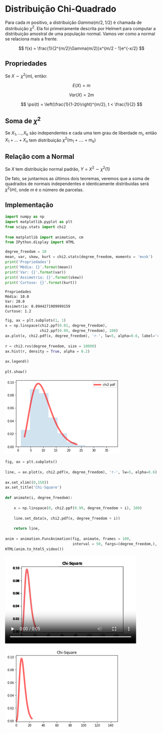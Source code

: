 # Distribuição Chi-Quadrado 

Para cada $m$ positivo, a distribuição $Gamma(m/2, 1/2)$ é chamada de distribuição $\chi^2$. Ela foi primeiramente descrita por Helmert para computar a distribuição amostral de uma população normal. Vamos ver como a normal se relaciona mais a frente. 

$$
f(x) = \frac{1}{2^{m/2}\Gamma(m/2)}x^{m/2 - 1}e^{-x/2}
$$


## Propriedades

Se $X \sim \chi^2(m)$, então:

$$
E(X) = m
$$

$$
Var(X) = 2m
$$

$$
\psi(t) = \left(\frac{1}{1-2t}\right)^{m/2}, t < \frac{1}{2}
$$

## Soma de $\chi^2$

Se $X_1, ..., X_k$ são independentes e cada uma tem grau de liberdade $m_i$, então $X_1 + ... + X_n$ tem distribuição $\chi^2(m_1 + .... + m_k)$

## Relação com a Normal

Se $X$ tem distribuição normal padrão, $Y = X^2 \sim \chi^2(1)$

De fato, se juntarmos as últimos dois teoremas, veremos que a soma de quadrados de normais independentes e identicamente distribuidas será $\chi^2(m)$, onde $m$ é o número de parcelas. 


## Implementação

```python
import numpy as np 
import matplotlib.pyplot as plt
from scipy.stats import chi2

from matplotlib import animation, cm
from IPython.display import HTML
```


```python
degree_freedom = 10
mean, var, skew, kurt = chi2.stats(degree_freedom, moments = 'mvsk')
print('Propriedades')
print('Média: {}'.format(mean))
print('Var: {}'.format(var))
print('Assimetria: {}'.format(skew))
print('Curtose: {}'.format(kurt))
```

    Propriedades
    Média: 10.0
    Var: 20.0
    Assimetria: 0.8944271909999159
    Curtose: 1.2



```python
fig, ax = plt.subplots(1, 1)
x = np.linspace(chi2.ppf(0.01, degree_freedom), 
                chi2.ppf(0.99, degree_freedom), 100)
ax.plot(x, chi2.pdf(x, degree_freedom), 'r-', lw=5, alpha=0.6, label='chi2 pdf')

r = chi2.rvs(degree_freedom, size = 10000)
ax.hist(r, density = True, alpha = 0.2)

ax.legend()

plt.show()
```


![png](output_4_0.png)



```python
fig, ax = plt.subplots()

line, = ax.plot(x, chi2.pdf(x, degree_freedom), 'r-', lw=5, alpha=0.6)

ax.set_xlim((0,150))
ax.set_title('Chi-Square')

def animate(i, degree_freedom):
    
    x = np.linspace(0, chi2.ppf(0.99, degree_freedom + i), 100)

    line.set_data(x, chi2.pdf(x, degree_freedom + i))
    
    return line,

anim = animation.FuncAnimation(fig, animate, frames = 100,
                               interval = 50, fargs=(degree_freedom,), repeat = False)
HTML(anim.to_html5_video())
```




<video width="432" height="288" controls autoplay>
  <source type="video/mp4" src="data:video/mp4;base64,AAAAHGZ0eXBNNFYgAAACAGlzb21pc28yYXZjMQAAAAhmcmVlAABNWG1kYXQAAAKuBgX//6rcRem9
5tlIt5Ys2CDZI+7veDI2NCAtIGNvcmUgMTU1IHIyOTE3IDBhODRkOTggLSBILjI2NC9NUEVHLTQg
QVZDIGNvZGVjIC0gQ29weWxlZnQgMjAwMy0yMDE4IC0gaHR0cDovL3d3dy52aWRlb2xhbi5vcmcv
eDI2NC5odG1sIC0gb3B0aW9uczogY2FiYWM9MSByZWY9MyBkZWJsb2NrPTE6MDowIGFuYWx5c2U9
MHgzOjB4MTEzIG1lPWhleCBzdWJtZT03IHBzeT0xIHBzeV9yZD0xLjAwOjAuMDAgbWl4ZWRfcmVm
PTEgbWVfcmFuZ2U9MTYgY2hyb21hX21lPTEgdHJlbGxpcz0xIDh4OGRjdD0xIGNxbT0wIGRlYWR6
b25lPTIxLDExIGZhc3RfcHNraXA9MSBjaHJvbWFfcXBfb2Zmc2V0PS0yIHRocmVhZHM9NiBsb29r
YWhlYWRfdGhyZWFkcz0xIHNsaWNlZF90aHJlYWRzPTAgbnI9MCBkZWNpbWF0ZT0xIGludGVybGFj
ZWQ9MCBibHVyYXlfY29tcGF0PTAgY29uc3RyYWluZWRfaW50cmE9MCBiZnJhbWVzPTMgYl9weXJh
bWlkPTIgYl9hZGFwdD0xIGJfYmlhcz0wIGRpcmVjdD0xIHdlaWdodGI9MSBvcGVuX2dvcD0wIHdl
aWdodHA9MiBrZXlpbnQ9MjUwIGtleWludF9taW49MjAgc2NlbmVjdXQ9NDAgaW50cmFfcmVmcmVz
aD0wIHJjX2xvb2thaGVhZD00MCByYz1jcmYgbWJ0cmVlPTEgY3JmPTIzLjAgcWNvbXA9MC42MCBx
cG1pbj0wIHFwbWF4PTY5IHFwc3RlcD00IGlwX3JhdGlvPTEuNDAgYXE9MToxLjAwAIAAAA/7ZYiE
ADf//vbw/gU2O5jQlxHN6J0zH78VuLo0N73OAAADAAA33OZE/sqTEmXwnsHHAA2hDs6faBYA0qiv
Prey1YFwFCWX0VM582G9R4bZ9xVwVR67sPpG4Zwomw92LFLoR8QVdqX8Q8MTk0rB/+zLPvC06ZNz
coXnl7jHnlnk/s0iMTYspkNWO/TjV1g8Fe8AWeIw1WhnTDT+zTwDOoLjhTRggvxM+gVcrant/T4a
JtdEA0DndG0KAhdHeBrxpqh4isP6N2NFyXybnKwD9wmTrENdyZsJwn4mT8jURXVvNlamT7tto4La
QW0eEDIVHksS+oHbUFMye2P2cEig9O/A0iM0L5Dgu1lvUw/2FgkpXCF7cggIV2J3q8uWxazozqQ2
gGsxG1pprAKAA9VvC8/Rpiiely4Oi+2zV16NIkku88Neo6yAC5lKBGggRBltaNaApGkV5MKsD6bx
kkwoogX3mvZwHbW25aXeb6gOqr7BbAAzJcAtoV3PGzZHk6eDr1Hoq7b+pTuhEqx74QImgwU3UC0d
tsehA6w/frZnRzLZ2No8okcmKOcxzTpB+LN5/wg337vOSdh9zNZ7HXHVp2uRLcopSbUoX356fQNg
dw0YazJqbz7M0j3PIPqZTjQAHjYD4Xj0Azkb1ZItjGYMKy+CLe6dY9rR+NPNFjtSFAIz/b1NJENB
/Tmwhd7fi+m+X3lGivPpj3VvqrfhqMah244yeklPDBoYvByX9r+G2KPl3KGW3hV6eR9Qm31PWMnP
JCB26jOUDO4FLTi1hN3cx9gpgNUQ03zqeI/lpyw8qOQkHLoOZfj3e5E+A2XcleecwwEQS/Pf81mg
8Ni06L9D1fa+Zz7D3G1doNQ5qWaMtKU42wouVJRa9E3ClPFFV3PaxlEx84fz85m97LI2RCP+zNcE
S2j/n+ZayB9uUzNpvdwvB+yLTddpoEhqk6OVpjwqj9ee7LMlxLNVcwHxmxCXlJIFPqDC83CnZx/C
QnDDJ7pXYWUyhpTIK6nTwI8N/SUXN/79lo5O++kvvoEP7jwsvkrxv+yMoc9e94eiGva2tRzrxRu9
JIpet33U60UhWAyrfMglZSq+AAKBWY266Ds7pXK8Ol7I+MYpeGBVl6u4uJPi+bfuy/ITSi3BrWiF
ssilv3IeNvraXeo4AqQEwhttQfASECciNijQFzlgwyUrX+Yk7NEzDVssz7QkYLQj9m05bn9UVQjW
3kTbLEo9S+1s5eC13z78Zof//tq1v6zRgL6NRM2BT+eWWio9IonVqPfdzx4YeCdMoPPkqRPdoYQQ
SmeyLieDIaeihcov7rRwuR8aPuV2GG/aqqgs+3I3k5oRcfYa39zCGHLfBFL6rxuyBw/9AsbNz1tv
wd9+6o1YyTyeU3G1hdhAP+E9aNmMRg/dU/YwP1i05hb7kRVMga3j4oeVcBjeaEEiSnyijgYsqOBS
eIWcVpNDkauzIGx47upIEPRazGTBD5wxqIAVBET7R1oXh4lnf6r5KcM9SfCJ5sSRmozDL8GbgY8z
mfro9qDKBDtdEYzxc56G2WvRYUgTTchrJYmOFzzkZ2KOex3bxRMuVHGe9UgUcLkaXWaQz7ngO0Fd
kHMI48/hrb+MbEBfZixaLotUrvobSgHrKrCriI+juhEXuZeJZPOfcog0ry6gJZOwAxZaxgvJPGxI
Vb5gfSpx2papo35/zEWtCpmpXA7EedErB/8ZdVASGRrFVXdR9a5ku00lA/ve91Z9vKzQ4nRLBMxd
5ClYZkhJJL2z323oDMvRBcWMc6btKvIiL0Tej03RgUh7BJWwWYxfC/lfxkeFHQLPmRqJjcS7jQE/
bR0cz87Wkr2tMJ5WhNf9DwMwQWUCPwP9qL5ETUtbNfZSvnSy8pAKbNoSRB4m5yqQqdvT1wxslHrR
/MiFpNn5ysF9QvJbphxIk4CebMO0mm9TXXGOz8NNNhZUsMmzoZPVA2rGrHLCx2imEgAYPlk3ap/s
nqrwRO6zKrmX3F5Dc8sjBSLEw2OupP7wgRWX8qgQMNsPRXg51HB4n4r/id6ocCSse82wkGVQGMuH
0cXWW/cKWe+SLYqsoc2NA/lIBrCxIo8JT0NB+/v3Vqr3UsVptWxZJwja/ngbTASQXKNgsir3GQIr
HyygngyEI9VQDEPd6D3ZbQgig+04jLbp50gYcEq54WV252Q9t62m01CT0eA2vdvNY+1xqOMwc8aW
xUdc5iS+k3UbUVX/ioNdxnk4wQ67FgTQRLQoo199dZTKh1li+AtQ0EwOpnkYVFa5JS3BvEmbKWc9
iMLfU+CHIK+xlW5sfZOyXdENxTV72LOvPGEak1IYRBxlZM++8wYnxg7iAYLfPqeKU+wd2T46Pcbk
3gasRdEPbuvBFtfygBKyChl/U5/nH/He1feefWe4+yidI5WEIZYNZW4cQxTUkFtKJghTf8aGe2Fw
nier7hP1LibETrY2lSAAXzIfY1NDzUhFzWDNf3ZOPJq2N4YDsDFOme10TkSbPSKfgxJ3vBPBnp7N
qfOr3wl5P/zb+4antlaRZFHh6sMsoCGrcnEvGIeK5TiXRHRjIj5OF/p5l8xinKncnGoXkjEbqAv0
Lix7YBtGG6/h0355jhKqf77af4BAjP6RPU3iT0v8wwpHS85pBOWzPTEmeaGYzD6Wcap8gX0vZT1v
m/oh+03LskaeNaCDHHkyA4p69WY6RpnnqSDm6VORDfjoQ3bAZEHYcNXYy+E9AwyYxq1HYcO/quVO
sUZ3NsOPmo+jlZWeVfsRcOqsrzuVlN3N3lUniDg2CJm30RgfmaxQHDQc5LPfyA0F4YpvAIoX6arC
mJG/lCVUci1W/Hae5/LB7JM6ql8me1v1GpmagDEBjUYRsumjSrGWHKX/lL7Ut/VhXb9B47RA0CUI
TXJ0HiSnN7g1A80iE27jPA3ZnkfOnBm5jgeXKqURslp7/x0GB0nQNRrEsly4subd6atK3Wx+VUab
s/y8sInYhnfSoTWQIuS/UomLqxehvyMsVx+EaRrKk2M/LAEv4EP21Dgm4orvy/Ahc0TIFJTRlisv
gCGoT2Os7Qnpw1izOSBNYTLj6CXmM2nHyXQR/Z5MLyG+0ZOaBtUIr6l68uoXVLhmlV+9BC+/rZum
Uc76cQffq/OGKucYBN++D1MysIUHU/JZbmXwag798t824G0cC7wO1KYlqv2obQ7dfYmzXDphYZmU
qHoKdI3hBbzwKcP/9cAv0rCMHfWcc2F3tv0BsVTdFJyaDkqtA6vlSQ056wBgeE+SzVJS/EtRl+FK
joLBayd3L4nera3OHCq4NMx/AYeVus5OB8b2U5m4D7fKRB7KsJRFdI0o0NgtGydsHxCYSVELAL98
I6yfLKHHyhenhrnE37NuIRm7U57eMuHqhqJgIhcsiBf+Al8MhY39ix2rhxdlFpne9CYtNpwkYGF3
8KwjlldiUSiTlrEBK8NDvv4XMRipwUpVnJeuYt8nPcqpmJikw2EJXDUe3Oj4Jqzn5YIqxmGfZppW
jvEaGJMSul22nskxJXWcE+Bf5t8slyyhts7ICHqBBo+JwZpH7vll04fB4FyXBfjCQ98ujIA9IkEA
oqEn+VLdPj5Fkp+Re+B2p5Qugvf1SaUrEJV+GHkNi1OdODIXnHJja4iFutiBwiT8oVcQHQkRraNP
VMFaovoFQ6Er1lOviX6AyFJsKKLQxt/NEC0Qc9DhnDw9Xhnr3MlFeeSrxBo1rO7Gsv8BcMyO5UQ3
86CFyy6ldgbIU2i4Qi90MlX/j+IScirYOG822b59umd0N22RxH2PzAZq+KBMo1/bafOSS3+gGflZ
FZ7FVrDQZ5n/h3xPtX7wiySjmkqyAlXAvEgIw4xZav0fo3zzQedNJs0boV5focbr2p+X3dk/MsvK
K027FtC0xxL/T7VcXYHi+3HexRo2Y8Zblgqkjjq9ms5BzzMDubMXxcBLBdhwZnFdxjMRuI1NbLwU
TBjnwwPSlhXWTbyqhuuKP59vIEBllCYsTez7UYbtSBmGQ6oq8sSsnyighxKwWayzQKxm8UpaDuOQ
dyYhA+YmbRqQGui2lazFQv9B8bT2hPwOtJAcGxfVllKioX+g+Np5uZKgCNaTkTwDf8iQ9GIUvdEM
1sZF8iz/apaa3pL4kx86qaLf7dWmHKa3uT5XV8RIeHhhmywGnzzZiJ9CY03kzHc++VOgXsVXeC+n
UTcLeorqg58hK7lni4yOihRrMG0/b2TLGeb0mZUr1PWdCzaL2LtRapYnM9DAm9SlH2cNFdI4J0b0
1w0ug9cdL1xhFHD7o5U29JL+JMrAcSp55vG/aeOFp3qFhnqly8xehTf1qDPr9waVcRbSWJKJDOn9
oTTPeaSZ1P9MJXeUOAcYseBFwLz48/j//lzpnjPLKWx6wVTYWAuTdFbNXU1MlE/eJnmjNfQa0AFi
YCxFdAkeoFKGQohbAc+208FLTGBPqxqF0b6cq0uLqWXJit5HMycJHEPdgnaSeb9Z0LFS3gmlPVTz
AS/6czRwfrHhaoM+jM+9fY+H+/TfMktlsf3aRgu8dEdi6l55ZBbJ0Dmg3uVyWKOaqWv1bC+/GCmi
dEtYVdPcxDLpOIBopUvBFidF1MUeNwwvlEGo5FZfc4kcb32fNJxjTS2LbgNxSPIS9qjD4HCeqrNr
BAUQlx57DB/VPnogfCqGtbOQnRLe6TjPzq+x5eR254gQdtJSsw3KtKq5xtc6ZD2kBOwPfn86lZNB
0usiMnVNZeeWplv79XUZteosxTjwKPQc3FZthk2URodfcVcPVZ/mdnsZCeKxaw6304ycyhVZ8Syr
+HqQHfXW9w6thvlXRgQPyleCxWK5b9RCQ3AxdR0ihuZJ/93/Md14QFBTG8Jy8lyTWzX0kShrEoxP
t0znneb9KIrCaUPxRRf1l0hZWoP9YwYSSINhhzRlIflgCkNtOY7nh6QPPDKYYqZO7t23dVu3EH3F
bumZJXqT7AtJTK2YKlf20jiL14f2wiVen7/NhiA53ZuEWuz8hE/oqwr4mAy2i1gBWzHBuJnQWUyG
fjm5Q/7k+ywVqvFtnyu29b5zDGnhe/Wlp3L5ssBpfzv98vgJYRcS4LLK7Ia8TfBgdttItEJBfo9L
IonxUVLUEdYKzezp9yA27oQk5GGn9mYGW1cl1duLbmaWo1vN8aeeIOxv+6CeNz50TffBPnChWGda
AdAKFBaKFa027+9FjItW2AImvZUlIQP+4Tp8YpP868/xMdc5+5YQO8M6pSIrlbRfaRFELVJybQjT
J6ocPMzl3QcnFlauqGqIGxo1lll423DA/z4tzKPgn6uanjU3tkgW+FKYQDHjXOnautL5gCZ4yINL
I1/Jk+pOQJAcEMKipiqku9IYq39hDBuUuiTeo434xzT0A05ZeAuOS715cpOsyV2HYVtwuvXQ8Xrp
6Es2xfTIPcY9mB1U07dI3c1nluufzHwDLtERmaXTlegA6KpoPQSfw8EAAAKfQZohbEN//qeECfdy
QC13JdtV8MbwBVpx2PfzD8o/llkNJSIUyoBZ/7hlNgZ62/tN5A6s5LtRhih+fnDkNREZ5/IYFui2
yB3aPAuKA5T+a2dPABrOc2PCtldiRb+I02IQLGklbnk/tjscyTaDdbdYrlDY4Gr5ik2cJat1y5LY
eXgF7hqOVwugJdVgdKVaHwsX1mDOTcZiGReyPhfABGgHjKKB41XiKxc5/9Xe0F32OJoiHsq24zKY
8+upql/NJ/zmaqXMcxb3pu1krTuFGSpefeuBcuY3cdlpZr231g//lDMvHatuqWrevRgbUF+IGhag
hNNnNHrCs418DtQLBmL8O9BXOhP00xEnntRazPEotyaXu+e/BJTzUPG2nZGeRf0vXN/MHKLJiZcm
aoLZgYBMTt1wb9GfQLpDNDVk3/sRl2jQrPYC0dOar67KxJPI1pyLo321t1qTSj7GmpwIZ1wn4k2D
EghfnY9K/yFF5fzI/cz05Geja2xTl34AEah1qRVIAwISOH8JTAWLEXV5MVNNarQPLX2Y3r2TDJGc
+lRfCbx/8naBWZ/vu2PR4C0IL2i4eb8T1GmW0ShpAmkK/ZgO64w5IQe8tSy2m67hAEnfjSFjb1SZ
AFvdMKX2sF/8dah3qJCtQTx6T/3J6riKFOU7UMhq4TvHQ/7NR+ScpghDi/63GCdj5yX0CgPZ/2bm
qTBlbesH2wBVo4cqO51/oiarUjz+FONvsG3c1NP0ielvzPoq7Wz5LnwGqgquSfnC/d7IJJ5ZuDo1
PCM8FyIuqhBg5/q1EjlxnFPXBB/6lvDNHuI+m1+KZtUsV1/K9pfQrz86yY3le5fF+eS+7LZGntb2
FB7pZoHPmUn6hQqVjvCSKQGxgjg9l36P+Ew2l2mgt4AAAAFiQZpCPCGTKYQ3//6nhADWuROZD0QA
2x2oJGlFe+XQjtc5yVDBMFCwQpNLBKoAygu5kc/RQH9aa0t1yeOfKkpXooCwNf5OLTW+9Q/AU1fF
fpiRhj7lSyFwM3OXLmPKnbW2aV8K0umBE5Wvfobeqf/JZaT42GAq8DTZVbX3ejIkYApmy7/sztKK
lHVDXCtaqMA6+2qM0oOcKHtnq42b4Hf/RTCFHVNThR6Aml6wY7xnNmZFvPddhYD3Z7IfKoBgce/K
JU40ezMO1zovwajpwJTIeuXm0TMnSGGwYE8D4m1h+LoOWZXn7T265IQur9TdNYPU82MUXqJNefUS
DpvgCoQvfC/otJKGYegKjNDX7Zcbi+UfaLKXWv2tH1Ltp8HTeRrVVNx+nYKZLCerPIIk0lpC9aBg
wL3vlgFVt1/kl2yd3/4EcVfJW8nZwzxoj2X8AAADAIrYbvh/PnV1a4yjpqFe/gMHAAABKEGaY0nh
DyZTAhv//qeEANfwm7Fd7Aj+/k+KgAcTTQrgTfSn/oOukWJZM3114yLnrjth9Ibw2r9pLkWoPa2V
boozQTiAOkAxuWW26Clhr2r/8M/RDFL6iu/EWVfODHSKItw7T2iafnutXXtKcNz11fMab2NNz8hA
ZbVl8KrDcmx1RxC3ICUfRt9dXXLwh5FS8+FSVIxNFeCVoSOiORH7wovzQxttr6PlMoaSARmqb6vi
MnwGZM5mAd0k186KFxYsOLNmmo+E9acYJNyC+PRvajrb0nwDC4ieqIgDnNAoY1Iu/IgInIHIen1P
VtpZiN4NEunEOtXe2/Sh1OmzrnYX4XmKAj+GOAAAAwOBtLtRDqM/XLEu7WiUyR69yiUTS6849Sxd
6ponvJGAAAAA4UGahEnhDyZTAh3//qmWADZQiRVGbIs6RZF48Kc9ZNkY6+unrDggwPEAUrfRksgB
u3fp0ohARCfKXWYOjyXe4S2WXwrJrTcS60TD3M0mGAV7HYI3b1rUsVqqsJrNwostT7vbFiUYFoN/
9meYBUBKbHRJ4mfE4anD2AXvxJOVbkO3N1UqD7py1PZdZIaPzwgTRBG8FjdGubDhct0mxa6uRLXK
kKQ15lqAIx/UIRhThILzJw2sMWaonC0gIjV9PKozaJt29MLt2Yw5pVgOLS2AAABPPrs6DIcU1333
7cIquTEs6QAAANhBmqVJ4Q8mUwId//6plgA2nrmtDYecpdLE8QS/j4wXAB+F4sqD/Gels8pZ50r4
oCJw46umyvn3Hdr4jgCVjnmd7qGMv2C6UhB4sM8t8/tG03YlU+88p5bk3mfWZBP2AfRsx5Fbwn+Q
RazBuADIBYIScTwTibvEaDF9gkmKgZnYkoufYgVEE2dq0tvBbhflD/tG18f9Wlp7kuE2fI/CUrFH
D2oIF3oG+ugTQlhH84gz97l2DpSWJd9xQVbm5waf6cAAABzEqeidD6TttNUbMx3FwWKF93VEol0A
AAFmQZrISeEPJlMCHf/+qZYAG04vWRor/dbWIQpGCq0FJg51DyoAP4Kt3c1R8IQs515c1dCNmWUd
+9opnyLGgtQ7fSfXyXBpp+LKnw2ffhrOlnxsbCRXMr7mdt/NnABfdUkZDRdnO7SPQBsjwjPuuAUR
7tgKG3KpZSqdJ1aauFfJzAOJcivYVjmq5YdCy8n2Q1kvdnqkkQwAriKJ4vyDLNZZSCmSSo2JzsV/
jfrNFute49RUjgyWz1EVtoRVakfgETK6jIjtI4uYt7TG1joXXQCUAkXr5rcIiND5HbRhzhTv1gE/
pX7UXf2lMPaGTchRMpY8QW2BRL1gXeNvX16bt5CrpU09T0enKnhnJw1zI0mAZBm9m29vf3VExDHi
nKlgWZ+aIZZsa437mRS0GyBhS9mF5jrMYmBc8yR242+jaUFmFbH5pWKu0w252B4DCSFoAAADAZxW
gc14XrJ81myQJfRsHteL3GavIQAAAI9BnuZFETwv/wA9jXj4vjfxrDmEV8FduXciAEjD3Q7LpoJD
M5Ertz+UWVMa0E3ZMVjAAcrYlmDe+/m09wboFHO22i79A3WkHPIEgnBydRP9j9yeGpWgy6Cxwh0U
Z8t+OQadN/K1FnTZZHo1SCSFlPHjf/71+xi1pOR32kWJXkrwsN+sIT0mlN+/3O7LKja6gQAAAHsB
nwdqQr8AVmv7k68Ff5WyoZBFQ5bJyj+aZvyEjnZznW7PuvaoAgMpUigdNJ+ct1Yom5ffhKV+zr3X
Z3lTya1a0wXxk7ffFvg/xZ3A13hlIwNnD6FNLHG6DVEuFda59sdgnTk0W+53PpXsX6HuyWYylBdJ
g/VqyKTmE1AAAAERQZsKSahBaJlMFPDv/qmWAA2nF6vI8O4QnYAK8HfGGPN0BZTFYcBtoabhAiQS
3kddOYdTDWGyfg4LN5vJh01Kbk1E76J2pxRsb1C7xvCLFS3aRzHac2rOpVmbzDr+tJy/boBpmZP6
A0VLK1GcPrCnY41fOgKD+EpoTtknW3Dt1ugn/Bj4zebIeCLQuaZVmRxw8N71LuQIyD17HGU5rhJf
vzOzdGJfky84DxdmperRCAoYX2ykd4wF7rs1ai77WJEHJb9TY/H9gweWILLTyAf3bqGM5br7gMLr
CegeJIZ3DqWWtVZqyfesmGM0G6mKSkFJ+JiqDJmLT1+YAAADA3nN6Tomgm5KuWNRft4Gdu65iFaA
AAAAawGfKWpCvwBWeS/r6kgqbsR35rJh6rGaJBia12d5/M9cuKDElTkz3RZJWQ+aKFVekYZ16D8b
8qk7mvefnHi5Pg/hHT6ZeM5m1Z6AFVq2mAYXWDvtV1w+IvVwvLz+Kdi0CaQBEl1WKegxg4cdAAAB
SkGbLUnhClJlMCHf/qmWAA1XF+i4JIeIraRMt4AM3ABYVZAiA8KpSKLFQ4qCea1/Ijwn0owU8mIe
wK8Hai/1kADrUUemJBMU8q94tLiEbFUMdW7s7cMJfhQ9aBqUOQ/9sGGJga/gYM/dyzxwCT50HgxN
IGwmShfLo1Q+QZ+gK2VIEslkaK3M6IukUCe4xbypLZixxIQx0cTnN61eLGhgwl9DLp5rew+Vm8CG
URDbRb1o28Ef034ZGQvgXGSCi0RygGqbjSfuOpav9gZf5bvKkyku3kcD3XoLPxMBcphI8XRaFM57
0pLLZIi5Nziyh98IvXD15eSZCjxmTEQlrbeGB9xevfppiWmmvRa7p7CmoFdN4CCfx6g3xUdI8auP
cJvBeaaHdwZYJRDk2yI+IaQ5Cc98GDaezqDRUoAABRSDq0rHeGGicw02ChxzwAAAAGxBn0tFNEwv
/wA+LWAwD/Ojatt14cxDW7thqebezolJJg6MmR4bgb6D7l7fOYmoJWTn4UOzp9fFwi/1KB0URLJw
TQrv6tFbPqMky0n2wVB7CTLi/A0khCbSbPo8nBdIzNDY8x6I2JEBLgkBk5AAAABWAZ9sakK/AFZr
/yChWhkSddCWDQGiOTC+hcosaHXwgFD9IXQxkSmAOURZqfpW5ibpHDNWdsiy1WU3Pe2SNb+IsZF0
xXKcknD6LNwH+YgTow2o96V7UQUAAAETQZtwSahBaJlMCHf//qmWAAari9XkjT8IlMAWm+B9gxPp
tGJT/7bcZ8stExqtlVlcMG6kOl/PtbCZ/I+H7qDN5ePZ7rhae4XVgzklt8PZLlzxhn3lTUKYfH3W
9kIr08f0EHOEVxHSFvv9nEXjOU/ZXTj28HDAEONsEbXfBZLF3oYqx8RNGlpqju7bWJ2SqpWh14bj
n492wddRdqnTbxq/fh5rsJmf6EfENR0BZ52jj7n59Cbb9q7xS9RBJYu6hkivw5ba3fbULIjI9o2Z
piHjsqs70f4osFJ5Y1bNjb5JjxGEHjqf6GuWXJ8lnMW0vZM+7EPcJh4+CbfJOLbFnjqQShGKQAAA
c0xj5p+0MCLf4sZKlEEAAAB6QZ+ORREsL/8APjEYCBqYsQM50ZxX5zIEBSZAPA7valq21oUme5QH
wmHUDpl8T0rpCwyjLmCRnvMbJxnRsdu8UVmyv8F4Hy2GaFtHQ2A4RiYvljwjdSiv08oU7WnDKvys
+ADFSQ6hkOhiOBc0CwwBUQh5V0hUfiXwWkEAAABTAZ+vakK/AFZr/yCj9TxIk70scxk3RHvnKCQj
qTVqW86kL1rtC7SghbpgJFMs2/UWPGFREUjnS6gw99ie21gOBz0iKS1zzxNz8F6Vrx6Tv2SZpYAA
AAEQQZuzSahBbJlMCHf//qmWAAaD2ZMoiB0CoCH23e0TSQx594BkSRkIV7GSHmrBMT4ni25vAKbc
Rbsh6Il3CB/ME1G3c9Tlm9OeeEiZk7DXEDDBaxh1xLmf7LUVwCNErV/r2zUhCvEHRzxePZFvrjrQ
JUjiJQ3sQ4u5WBZDOCAKOfR40PptmM7fS7AmMxNNJd6+QtkNR+DgNoSYAgRPRuaeM931wGRHsi+T
a7EOr4qaofZUmakjhW5MsI9vq9inHYeO4mfJyGAugVT3hVQZCgLBfvmDoayufMeom7d/V+V7D6xQ
Dx59ybWIEotgYrMcvyV2A5DuqwApGEWBELy6/QytAAADAEPYt6Ysc9qkNv7dz1AAAABgQZ/RRRUs
L/8APjEYCBqzxhu0aODYcOAx2IB8WbG44pCMvc0y3CkF2ZXbkrxNNTG+wUTBq5+zHgyru9pifprH
O3DGxFdxT8nue/F/UT9M0t7JgpNNIuwfCFpS/9eEMBvRAAAARgGf8mpCvwBWa/8go9nVFXW2UZE4
qTgNUHOghUYDJASPNTcxoYfqPK0VCrUhYknCcbcSoMxWILOa/AL68VNS8YG6qgCc7pgAAADkQZv1
SahBbJlMFEw7//6plgADPYpMC93HA5UnZ/jyTxyIP+ldOOLoRH60tRcMb8FfsBAs89bEqEVAMwsX
gdMTE7UlTd96yRvLzn4SwkaWYoMm/5n/TAssaiK65p9qcKmywMtf+tIR2WdEgF0cVqkb1yFp3LlE
IDsgHx5loOUXr40aX9+wdegOZY9VayOXdzM/fBw8js2kgTN7IjKL36XgAyjC2Gk6gSEhZFI44Ksa
w17YM8smWT86nH05SG0QkxeYe56GQdwfHKWzZmj4OLoJQwjiCCgAAAMBA+AwSEam7PIQzE7IAAAA
UAGeFGpCvwBWeTODLqtqymoTBUojvTGykS/2DzdIfsRkXMCXGBZAGfYKBysqlyK7THQCmjf3xnS0
+kqGxG6tLXyEJ1w1YNwbYrewDzSqzJaxAAAA30GaF0nhClJlMFLDv/6plgADQcX573lTPtAAOKLT
o50AIwKOGMyQ+p+PdfwtU2Y4LQt7VoEUQfxiDFXMgRpoVvtlHfwkPQEsPcffsuvHirTUR48AGdK8
Vm4rqxkhMakBGJVdTFT6QydgRU5OJT5AgPVc6/IWWxRsyn8wKPPcOO2iIBf+yRINKodPkuF/rkiW
jgLG5o5qT5on89/DQN+JF50fDz+x/SO9WIgXo91mmOncOfpgXEYiajVpZMa9zT4S0CrlMTFpV2aj
IBRgLcAAAAY1r97QC3xIUUBU6PeC07wAAABLAZ42akK/AAr1fbto3bzuO7un0llGDNaqxgx+cuPV
BhKkG+Rjl8BNlQO5EHuYmgTMZkFgmesktFWhEv8p2+BjogdUGpJUjj3lB0JBAAABAEGaOknhDomU
wId//qmWAAMtxfo0ukBodsKXyO+5CwuAnx1MYBttxILC9knqiygRp/GRR5itV0UjI/q7o+xpeS66
bekj7HVNFZ6URmI6yyEZF+0uhi6sqFUDYgS0LT5bwhjjufgrd67vrfp1qt4+LKDx9qezoJyY/u6J
TwRkkd2u5rH0pC2Cd4Lk7GEktXkBDGw20/Fp8ZLtpfZj/j7d9hGvdWIVwCgK9Bs6QQIN8hGaWo41
62GUpZ3Gb6HYSKeGAKws+JeGvJYepZ0TvVRmMb1rI/dRgcGMsLy071A+9JdnLEkXDHmsuobaYOQl
Jxayk8uM7BhE7RXeZTAAACC7X/kAAAByQZ5YRRU8L/8AB92d4awsUV9IMAU9PHDo81Q+t5IEQ1FC
GwkZW1EQja25dIiQtXPP26FXqH+XqPeIBst+ULMlqN2mBbpsiRWhub6OFYbaO8OgpbJaa9JwjaDJ
P19o1d/WIJxncqjxbXfqe1VOj+8FOrWUAAAARwGeeWpCvwALFYBRsvrYwvP0Dq4yGh1+SEtu/3LB
3NVjMbGkhbCBM21oFq90nhhpMpoQlmPPwDMiloVsChRcXLYhMGA1GKHhAAABS0GafkmoQWiZTAh3
//6plgABluL9CtxR2LcDKADiq/JxBNe6XDeEWQk1DFgjlvjBHLim54RHP4+Vx78r3BmHAhkFsqbN
xgJC8mAbR9Ts2CRuw13vPu74vTjF0vjrQ8ZXOS/4l0VohXZw/n3nbKqlc8zcMuyf8bJwXCoO7Bke
1+T9TYDQB+rx3Fv4MueZmAB3tLp8uH26zhCZo5k4aNmT/E6Wui070cQQxkQxCwhdY2RbrWPe2NP8
Ol+Q9wB9QdSd2u2SLJLMetCwKQIj+YnwOv7P9hNDR2H/8wS0oFdS6VmX7VbbUy+c+In3rXVJwJt+
bxy9bnylW5df4KuyTYFTirhn01FvOjjVufZtI2PBeOWcaGaE9tw9zKRt6va1R/dUPL1Z4BXFjIzA
X2EChPbV230AIV1tXpM1bwFvoec8z+wQhIntBYJhVJaRVVAAAABqQZ6cRREsM/8ABfmHJ8bqd/8o
FSv98vYEtR5RLUyiAAiO4EliSjKZ6B8FSLfZZHy4gGrEzOnRPRBqm/JBpIlHcGL1IO4vsrkn03dz
9wDKe86AHh72lLTuu888A2CMco+c/l5d4TuJJr/f4QAAAGMBnrt0Qr8ACxJh5aanLJYWXWdwTALv
EA4AFotq+LDg7o4EVDeyt5GQtgxowFuSwpkObf/swd2qo6CSVVOUtEehu6J4CAVe/OaddRoCzrec
KaBigq/HxavIM5Pfg9C0G25ADekAAABNAZ69akK/AAsVgAW3iLfoDuoq/6vQzVxqgma9UGWFOmGN
wad1G+57fLo0NZI4AjB61CM63Up6rQ0lI1WVcoNaS/Nd+VBMl6rCQRu3W7AAAAEjQZqgSahBbJlM
FEw7//6plgABioFkwk+gA3yYMFgSHrvQhV/8Dr2IQc4IFRWXpsVKETPMDXo6J6SX9sVZ+bnHpcX/
vNBneeEidLXN8yHTBjsILdRlq7uSC+sCt1ustq4SVy4Z4nOZuZSITOSKfrTA+e7WbB6XM5DWBupV
AY831Tzi0JXOD1pWgfmYJEmG+ftqfjDiDIuqic7IHEhg5Gp5qCRo3scWZm81Z9A6xJMwfnnzKDol
grmW3/lXiIGViqmu8VDD6aw8CK2PmG3bPyzMNlvBJJ1Jmaw2g2zqo95wqjIFBOviduohL/esYS19
bWILPzUmnrZfHupUJ/cleyrLPSFcAd1vcXdzgDaAvbxatRVMNhlzERlSPdb9kgVM9TkjGDjAAAAA
PwGe32pCvwALFyZ6ONvbN40Ac5d3UmY6O2EOmezqcFeESY7ArP1fLDPCER2cZC7kgrozPlk2MlEb
Tp+i4o64vQAAAOpBmsJJ4QpSZTBSw//+qZYAAYqLu0i8dCtNgBuNBOain+YdcflSwcgX2AjmrWVv
Y3xFvZmfwR06skqpWG84V60mCo1KS/i2KLiU9FoQGjFeHjHhsN4ywJZn/3RlkJ+lp/Dib4E4+ulF
4tKZ2KOa1JZSfJSbO2AOb7x4q0tB8K4PL3e3gc3j+i7ZXA0VfjEDda+4Nxjo8i+q2B5dLK39VIuz
9Nq6vGlxzyxBd2OGLNON7/sdXS/3GvY2vUf4CEBJQ6Yf690VG5lG6L0J7QHTb1HdaUG4awSwSxU1
6VZcE1XsXBQpKAvT//vH1+IAAABJAZ7hakK/AAr1fbg+S3RWdJTk/7mqHnFPQHkelVfUC+m+9ZCB
W9gZrIP9OIACAHT+0Dn6XNKSaEWTG6rXnJlClgXvvzDFcClTQQAAANBBmuVJ4Q6JlMCH//6plgAB
jOL93QtAwwpAGvNzBZJJVfqLPOj7d8G5T+07XH+pwcfYDmfyZvNZyWjRh+96ZMrntF6FuktDSPwm
gzFdcAcxtmED5OfvHHojGYuUT9Vt0w5G9jpoNwCveSpInztzyW9wZXn2QWT1ViAaTUVQW0PJSEmn
Nk/DIKCdMwENK65yF3zxuXojNL3L5NGk7kUQdb0WnpKbDizaKqs5Nd2QH0RFZp+pv36L92kLyDfA
fwciparmnuHXYoA5WrO7mFLtsr0wAAAAV0GfA0UVPC//AAfdnd/ohfvz7hOr/pVBzbt8plJtGqEu
x5PplDBP++yMeXkKB5CnBdlH24Jefov8qknxvbOIi0f2S0RJBP2GWeSAtCnGqSB6ZSpoITGu4QAA
AEQBnyRqQr8ACxWAA5mgDqbTpb3TBFMvuHDgqg+FoIeaGiht5/ByLaKFWqy42Txr8EWHpWjAMRYA
J0hm1YM+RMpliq0GwQAAAPJBmylJqEFomUwId//+qZYAAYLi/RvLyEc5LN4zV0iOzoAVdeeKekma
Hy1lqNTg3AjN7jP6e08NigpHJjosuqFj0HpwqvZ7StJi4aaH+hg5HRDT46o9SbFqKVK5iu8hjvUH
0V+mYi3IfZsGahPmQITynUXis8dEjzhmJ591ZQ0846Gkla19FP18L3ri41OkVvgh3lwIQTnwXfcI
3SXEZ2WpH0A8mYaCYgyF4k3A7lvZrP17jNuBq8+S56AHcSzKqJIPO6Gc47ZAjkaS3ba3eAl5HOM3
Iqcic7qsMNb+9y7/MB4LzOob5VsAsEvzBbW+1BiCQQAAAF1Bn0dFESwz/wAF+YcneSKjpMLgp+dw
RwoFAB+w2q2QmOHK+E7ak8Iq9hrHKSsthVS6lpK1d0LPVFOxDcrzQYDsSsVlMWXM72A4ce4cqTqR
PtcdjlwXXK7VdW0SjTkAAAA6AZ9mdEK/AAsSYeGSVEwJA5GTD6ShytgHa0YE6gkPcxWPhGUP8Wzw
m8joLDCA3RLJ1b5M1o3qzysrgAAAAEQBn2hqQr8ACxWAAbDSeURf0idlYWgBIp4DVWq/058LJFF6
J+EFsDXKtWjeT0b14L/S38kugUPTknEj1YMW7WVpP5LBUAAAAPtBm2xJqEFsmUwIf//+qZYAAMBi
lu7bilADpMbeA2DrLOCvrHr3P+8d3Csgis7ZEu9js0fi4aHaagtl+g66k2V1GVh3OfJXYYsSlAYt
7x7tM6EuqQqRBel1avuuABwnWYr8OP2gXEXHAadEnPbPAUcp8jm6GEhmlrAF17aMS+2JV3WPHLIe
YvEdkm6Vhi+e/e5Qg7H/Ud+jQVXwynyYyS+l/ZqJdh6WAYaz3R2Mz/sB7KlbZJTEYLAKKSQI5oLV
Ypv6cPKPg+tur1wkBRds3jZUys/nwWNmdKpLQWnaUiJUIL0BEgZCCE2nexIU1c13RNAaW2Z8FHPb
1Gn5+QAAAFVBn4pFFSwv/wAH8iMEt8lHsxKfAOINVEQAkUvlckGz0s8Eey3tJWJXSPPNboeduYCc
OOoNJisBaJX01FslRrmr8A6r5XWpWMAddthCBnCDvViC2BtgAAAATAGfq2pCvwALFYABsaSS+hrY
mQmf00FD7iil5R4LVS1ohSP7j4DrXwGF4YMOXJ9kRYI6Y9bW6i26S9AxZeo8ItshiKVxOvf+JwqO
4UgAAAEWQZuwSahBbJlMCHf//qmWAADBcX6GE0EC+gJwgCHQdnhlYKRi8w0lDVq6P5WzvzrgIc6m
vUOLYQw/8dS3cjtt0mOVMQuMQNjqCS+iHJRcyxaYL3n7tby5eCE0l6jRPBQ+nLiKIxlXJ3VyjNmT
AiI91mW9wTsIyLbA8tB0qilSNfjBDk4eUwmsPk/XS1LX5Y3a2twAlKOBl0X/jqG5k/HGvknFZnZu
UlLhShrFWHzMCjKROPok/PBCDZZI5RdxjCRqR4t4qIoY0YaHai5jtd77zACc2TBhemUwlqPLiNKK
bQ65ARxCWZXKvYClK0KWXCudFAsaWBudHv7TYxEn76lwmO/7e3Fu10DVWkLjsUDOeebwShUug+EA
AABlQZ/ORRUsM/8ABfmHJ3naHmZqsglQAe7lQNPBMCbph7Syor39Jsd7A2lj3E6UddU7/cCzk2Oi
xQwadMn092pCgkdxxZSVPHR12nL2L+jdbycqswUkp/lRZ2YyBs6iaKk4LOQPUA8AAABFAZ/tdEK/
AAsSYeGSjMaKWvJnw7DoxSPM4X+pIKZnZBWnu0SlokOJmn1WxtvYwLmKm3VuikpjRDDA9E/IngiK
sdTa1jEXAAAAPwGf72pCvwALFYABsaMv1x03K8E2MB09Ut2QQUinj8wGHA6KxMI1jrBuihL7cOzK
Wq9faSrF7UOEs1MEDChmYwAAAMZBm/JJqEFsmUwUTD///qmWAAC7beVsm9jyyXACMdRiMmcQV4Ax
mmOxfGrI4PuPvfgsQFTzSo6xz1Ayo9GKTXR8dYkLkpPU9COMgmTTrgs4hGpxKx+2WsJAmJO3y/AQ
6dYWKqyg+H9jL3KF6m+3O6AfeQvFqZfqmQpJdHByjZQcrPHncpf0uUh+48PdY9rp0BUMHuRqD9NH
wBJLfe1XBClsrAqd2kNmGdThBoQxba6bCAf0MQBLKdsFf1/ThKpE7zw5Z2QJE+AAAABHAZ4RakK/
AAsXJm5PMFnLKKOOlmchUdmO0TxfNzwKQlysvXbZWU9udT5nVGsPa85CnPIoCGDNBRwg72RPev2O
XPDcIH8EOuEAAAERQZoWSeEKUmUwIf/+qZYAALx80UujzacmJPGAhEWUy8+7kAb1/90hfUG2i+rp
w4DD16iVVijXeGhlIFU5Y/VyYrdy9RbRPTdkHb9Yu3+Lt4YJ/mvZzltuU9sPzL3XiwsXLLGdxF3K
LkuhY/DPoIIZTC7jAK3QDRgUCLDED2l9qgARfQ680QjUjMszHQqZzXWsj1ANrlhc3ny6xYba+z/B
2sL5r7phGB22T02LIFRhNrywWPzlu3MvLZJAul/OAkUQZtYL+AF07aDSFJLQWZjSAfx8PNqKbWja
GHwbvv4JP9h24TU+5CVkiay5+fhcJM6oRT3WEPrJNDH9U/nk3amG2KdBRfrVyFUeJ5oyv5GsugKw
AAAAY0GeNEU0TDP/AAX5N/qImPD7/d5Qvz8gsmCLVI4dC+IaDQUAcsauq2VPQ42EDutOW9WH1ppD
iXZ5L9fxrr3UuJ2NfzSwyW4IEYPl+IdIBVG0ICdwE1+aZimtUamtGuMKcJYHaAAAAEsBnlN0Qr8A
CxJh4ZKkwygZ1AGg2MgpOYSHxIAFMp7sHa3A21mWj3NYOrdzGuUcNSE7XreKttLquii/pqTSQ/nG
OEIBWQ7BVAKO4LEAAABGAZ5VakK/AAsVgAGxtC1let4ntdahK+8qY86iJ83XxtouPGDxkwckpvUf
0OgM6zPaW8bgtam6/L7YI5xC3oIAqJ15gJhDZAAAAUpBmlpJqEFomUwIf//+qZYAALfzzyMGjvGN
PmvzIvTn7KAL4TIa+iexO15vQC28F/gjjjv5b9cxdbczN3Pr0zWR3CeIynmRxywvJVLTKkJpOvt7
AWDTY/L5/L9xQWU/W9mFerOHUsSQ4UVnTVfWogravMwOcPDtNrKb0uF8dKj67xJwy4MmVwiBKfG1
9Z4T4hypQU/vVZmZClTHQ5X+ZODq62L7mBDbFV6BgJEo6eJPn1ULWLEpYR5CYZMazVqoizj19iEI
2qACcwMhOA+oHYQ20r9/Muou/TOhNAMW4OW9R5DJ2RtHEiKta5dn4FYgi8aFRZ6jRWqQxkcGVlH2
O5nfx1ho7ppzQJ7n85QtVnrASyaS9/lQ6wIvL783u6EfkMK/s6cyDHubDwXra5p02IdZDgc6i6Sh
g1MEU4D1BdkX72yxzJA7y7NYSY8AAABrQZ54RREsM/8ABfmHJ3naYMx+35W0mYcw2gKjut/JcLfp
Ukexn6RjpjvHKxvno1w92eNkWC8ZAcjPyGukQK18gVh8sdbbrZ44Vv1WvMkCnwERZ7f3FECCH0yo
BFdVWd+1tqQpWggbekzsxL0AAABJAZ6XdEK/AAsSYeGSpGiezBGggbunioxNUMSiEh+cU7PZe3tg
lp/v5u1BU3megmp9yPKzQ2MZI2D14DQ+HsKBbI0xN8jV9klGFAAAAEIBnplqQr8ACxWAAbG0LqN3
xgL4VkFiodGlsel6nzSeflcYpTKDDhVd9jCNep1t5sDEUnzNJj76TyvlROLqpB2lIXEAAAEPQZqe
SahBbJlMCH///qmWAACzf1cEgPd5repIGCmILXJAafegKpGDnUWQ/Vs7CYW9ug86uLy1cPO/WVSM
mZ6GpeiKg0GQahDJDDuFJuCtrvlOaS653WPg7TJGOYgGtAkMxDC/ruD9HlumCKbccZkuujVTmXZ3
aPx3UxvGgSbU6lL1DQgOt+knPb0KtbqJMepymF1s4SRSNtfS4//zcAvgvAl5IhS+XPdsAdG+YQlU
mb6t3mAGailV4UNBlrfJ2tMK86NfAGkajeaew+FKohqVTWvq4YTLAKROrNKn2WK8qrCb/0stgjhx
eBTzMegkpHx0Y+Nzt/8HgXnXTihWCT78dmvX69KYjJe/FKbKSIP2oAAAAF5BnrxFFSwz/wAF+Ycn
edpfftQhk7XHAHxRaizXKAYvINJbYsoCZUW7wHOYF4aES5NemzDjamDC/ZSi8mWM5L8/LibFGSP/
GDQcYVRmmCwI/LTKlPU0dn7fe8xfPZ11AAAAVwGe23RCvwALEmHhkqQHZecHP6QBWcBV1ZCELO7R
E0X2nctt+3Z75YGqZm8Psg8/R4Qiq0LkDOc5VyU/N6yxqhlx2DJphgO878Pupows0fe8Cxj6yi+k
xwAAAFABnt1qQr8ACxWAAbGz4f2CwCwjEQtlhACUzq+nqjFDLBMTainjx00Frd1pxGXI1pdj3L61
3MhtBx11+K5MblRBMbtuviKNe5rZPYjyoC/AFQAAAO5BmsJJqEFsmUwIf//+qZYAALNzzyuhjt8u
hip9HCbinjOIFZEQ4ABxfxENxT2f2EBa4zUOCaNy8zja/r/k1HmeYHo7WhyyjLSnb1P0WWlX4hUv
Tzx+JDzd1gwW/fmB3FprdBsxcNJQEdXIhn+QSpMH+s5nlqzT2omLUFnfJP6DJ7Ty7GZl2aHVxqcF
r3ev031eLVQnwuaRJ9i+dJWXGJlf9xBOrDIWIUouzD8uEHt+zXoL4ADgAffU5RnKd2XzQJ2bKYuE
fHe1woMeY56BatpLoFgW90Zj+s3/Hpmg2JpAmhXHGmA13G7DESw55w6cAAAAcUGe4EUVLDP/AAX5
hyd52kib/d5Ul0AKrIaICfyB6+P6QGA2/Bni2cVvZ2Eb3BJMF9v87a3DZLSkE5XBW4U8UMLD3Tbo
My+B24J21e2BkP5QxnrPVxEzZomHkwzny4QUXMXeMpkhcXj0flXCRAhJn+VxAAAATQGfH3RCvwAL
EmHhkp0J1xiVySWBkE2Az5HeFogoAVXx1QU4RXukRcXUkmiHIHQbdL/RihkTOkuZPLROvphos6Pw
VN6OCu1eej0Te/FVAAAAPAGfAWpCvwALFYABsa38t8cv9SUdni1LMTFZiY5aIMtp/6LY6Zonlb5m
LW4+LKiF8PE0Y/Ui1QM1sCeqRQAAAQ9BmwZJqEFsmUwIf//+qZYAAFm555QUxhw0yABW4y9mZO8r
Zs8sriDB1+C+zguSgcV9LDt0V6oJ6PPXgT6HWfG0o+91vA/Yjh369XWR3oafCzN+sobHXZwf6BQ/
P1at8kS4GJkkXwSEmxGw8n8tBqEH/M06+KVAoa60S1/6/A3q568HHnLqvPCGAxNgvkzJaNCLPZKr
12ECpt65GNBoAUi1B1FFkHPIanV3O+d8gXk+8+AxnVEEEyb8PBuIhQ5LWA5LXl5vGyF5CzLukTwj
i1zMGl2FK8a4W3R1g0/J0egGc3BgJgLFJpMKtX0aqCNl+vBIXZJd7UPJBJsoZeD0++nWUWAgvN56
d8q5/1I5hNmAAAAAYEGfJEUVLDP/AAX5hyd52kf/dC1PZNc0AAXMKMSp9pgzWnzx+DSrfy6dbc45
ZG8pwswEByuoZFrNnXXSifDmSBFTt/kNy8sW5Kina0Eza5rfdNVHemEliIaKkR0mlR6TSQAAAE4B
n0N0Qr8ACxJh4ZKc4zR2ejR9QAkWjT4B5TuF581M+ELVcudbcqiENRL11esMnd6zS8VtaHNo+RKC
CaKYiXCWkFXHo5HRo35Q2rG4SbkAAABNAZ9FakK/AAsVgAGxrgH3SiNny1Ww+FS4bf5KSsB/D/i0
AJP+FpDioE445Rgu5B2GoxlOuxWVqS2pnsHwB97UjCpKhZOP/kuaNOcShoEAAAELQZtKSahBbJlM
CH///qmWAABW9yFjoDQA6VG5UrEVstRD8jzWIHaZO8VboD3svR450RShITH/BqMSPssQnA5h3qAH
ch84xAMssiNLllpymhtMseIrQYD84uYuydIn29EX7XroJIelKtQkMK/JWM4rvoO54g/hJxW/KMbU
QGIRhA+mMWtBV6/31gv6uivgOjPJkhVrPTWdY9xz2clAYRIDLzaAjLwAvVQebPCXAy8XI4d0qriO
+mjjgypeigiKuXb9XwmWr2W00uaawOl+VW/aDZVK6hpZ2TN0lVT3mimMGcioJpJuPGy+Mi40PClX
9uI79qdwxDssCgmVlspYLmLvHedOROyEWMnz/qhBAAAAZ0GfaEUVLDP/AAX5hyd52kdvahA9FAl5
YACUo67QQ+0rfM+AYhor96J+ZjjN0aku7EBDkvKmS/mZQqCBK/8C4s+5mlmtpNaIJSxlcE54ttIo
d6wdm2o2AXey2VR1LmwVPC/37E1EuHAAAABGAZ+HdEK/AAsSYeGSnLWwU5pxJf/Kqco2sAk7hTlJ
4ZyQiWLLxTEYzpVWgfqDJtn6pA8M4qul0NQzkJgw6GcsKeERvigDbwAAAEkBn4lqQr8ACxWAAbGt
2NLyUISIFGMicOq6FYE8qj5+s3RBpz0Ifoa/2F5RGlJRE3V6eJj6V7nKFbfLo6580YQXxFNujbpp
brAPAAAA8EGbjkmoQWyZTAh///6plgAAV34ZAax8oJ2HQ/a7S7bu86r+V178MeO9nd7D+MpXjxsr
+MajwgP91u3rceuIKXOZhsLy2RnIWovECSWChha24bbng8+7cnYyciCFp3G5epnKYXJJAHGS/eZM
zmR4XVITU5vsW2N1ROmzpgnWgI/ja8m0t0ciaGiyLqrpyp3mKUSFpfItkOGFJN8tuc5AsOdu8iUt
1pXZlxaKpKdK4CHIgeY4RpoROLL+YWYFbMvtvKZ8FdJFq2wlM4zJyWvc1OM09dP0XCXsdFgUMYG5
ggBLFKdgPYx7UTf/D3OH/SpvgAAAAGVBn6xFFSwz/wAF+YcnedpHcVLm4IKiWH6adXKAGUycxXd2
J+yYVHJwDJIiGF1j7hGM3fRz57gEUKe9BP2VBDWTobMXOb18kCihhW/xhnm6LDzUXG8FZdAC+ZtZ
p7lOmMs/fMSKOgAAAEgBn8t0Qr8ACxJh4ZKcsWLF2KRmDjg7z6oLfy8l6RakXV2d5CfJHlpJZYO8
ZxwI8y5INKfg1hkES6bZ4RZVEKiujYfCuwTxQUEAAABPAZ/NakK/AAsVgAGxrbdshf6aufAACz+q
QCeyYB9Z1wsRGYLxKyvJHZmkHE7jvCJRrdtkL7yMYECZdXxwJO6zhlzEgs3FDde0hO7b9DCwawAA
AOhBm9JJqEFsmUwIf//+qZYAAFStUsNwZSJaifW8WaiA12x516ieCbv28pAdX4Dn4qtqrHS3XkQa
cvl0wYiUsAwO+EwpKiCVzSiCz9iw8nmAgKBlW8lYNHOIe4BF/7V9vX/jv9IqA89Pio3MYQKCsmUb
5SplXcmBRqOlBsAlaGsnR3SHZRRj1Rbb0gOvyChzvD4+YiscXc+i+EypuGQ+BBkJSo6dNZ7rSj0C
xqrK+BjcU0B3GEI+LGdNbLe++SbOtNcFFxReqGgSUmFZqbHFfqQ6Z/eNIqVbzSKTCB8zljmY1tvP
TdEA9PCBAAAAdUGf8EUVLDP/AAX5hyd52kbfdBhCeAvnEuKgYOAC57hdCR2SiRLH5NqFbwP2En+C
qgKvALbrEIMAoLR98hLt1MfWQ7tupW6s3DJrADp0KaH95UD8sHttNZS0O8SFheJ8TqHchfMzYfDn
A9W0tqAtqApr62rToAAAAEUBng90Qr8ACxJh4ZKchAqQ+V030AAWgKDSirQzvm5IwG/uQHrULv+f
PG7Akn8gMCGmdQywwplJwwiU4l31yyQMSCnx0pAAAABHAZ4RakK/AAsVgAGxrbc+C4/1k6HIZOBX
UXbKvXeTx/gen40zLqD//WA+NFDULnTheQ1YGDN9XlLi32DuArxX9xEqob24SsEAAADqQZoWSahB
bJlMCHf//qmWAABVPgDEIZiH8BLNgBvVnDd6AbL0/cmqqijJEk0UyYxYDZBD/4tFRgwL0QFaMYiJ
qC150rbp3BFAQ56BPC/u+0VDhOOx8zo4w8RA4kua5BEac+5xhcWr8/FFLPFDW3xFHARkxqQMCNQO
Z2eh6V3NXldNQyVEobnKkn7T6VMha90DBWC+E//IdPqUi1uIcxnSQXvt9e0J8PSIkFPJei2E3G9A
zUaunp5GxSKe+QOQtHpZIZ1+oSC+U57f/1Yga9dLszYlacwr61eXYSC8MecmJmloi91RhTByCvuA
AAAAaUGeNEUVLDP/AAX5hyd52kbhXoS5+gX6pZRtkYeg8x/ro/befJzqScbmOcnODTCQfRczFgAR
2g/Zq3z1QFwCs12QJwC6iMxYq0RN3+cM9VEs0d/BmzlxFMzCMGuajmT+x4H/ng1X6Mb4gAAAAEUB
nlN0Qr8ACxJh4ZKchtMdumNaFRX9n4ZeyaBInJU97g9RWArMtzQ1kZQCWnpsZSqyQDMWI4nvL2wc
Qxndo+d1j4Hj1EEAAABHAZ5VakK/AAsVgAGxrYzVdyif6/Q5TBXgBGCE7Lz5Q+yeZRShoNxpIkWQ
0upyKRgD2mIhX+YyEgTVofyZYcM8jGnWq/Jt/oAAAAD7QZpaSahBbJlMCHf//qmWAABS+eeOFcrp
AAhxDUIAWQeuzk8jrkUvMAFs7/IaMUuS5ro6MRBotAyA+PB27CdcqRLyv8rmxf69Vpkm3+qAPQnt
erA1x5iHlTC2HKsOX/CMZldftWdaHH8+2gxZuGav6C2f0Tdzc1yhKiBeVCMcjSBGQlMmblGlRTBz
AegeJGPTIrb6abAypWznmhAsehtc2SMqlg9ewTkTgCzlgeJ5YcDEYJDQb5QZrrjklTHdjB6OpXa6
Hhhfo4XXsWFA6j8Wr56vw/LfXCLh8skGKHgmO1yEMy5k4Ym3HcEhI8KwSoWFoCQhCuBgnArDFM0A
AABvQZ54RRUsM/8ABfmHJ3naRlo7jEy0v+dVACRRG6115FZhiH8NwufTRZoMPPmztZV3lKykkBEz
U8kc7GDv22RSpiUAyODL7BzZ/4Ao+bpbz7VjNNPpSEiR82KSuhgS1A3soBnJS1dIaMDkNFP7d36B
AAAAQQGel3RCvwALEmHhkpxgyldMi4AAn0+ycAQkMrIlAhegY2/viF0GiM0AdOQnSpsC6QbnrK03
IszWGL1UQ8Tsl6fQAAAAPwGemWpCvwALFYABsa2UGTCdOiQjAcrUe4lKyZ9Et7drcN5RPhKX0WtX
a4P8L2WPzg5HBO/GRI1/r4vZ5nNNEQAAAOFBmp5JqEFsmUwId//+qZYAAFA0naLlLneI3dACMOyk
Y75V+jDPBQ9ET3aR/dm4AWRyqz2c7OOqfT7x9X+mEjOAxbtBISKWXa2vrquZJK2FxkozGIu510+X
6/NzTv/e10gLLdQJ7JKl4NfxXBw+LFW+glhJCnTyM2A4q1MLsm6Ju6npDURdvwD85A/1qFVisKU8
CVDaAzM1M4mohhchURLvelepXtbVS7m1Al4404DNYz4wBatGFFJbrdJZt2Rixqo8nIGv9Pm0X5o+
v6OWcXSpbnaI3KW6O70tVE1cB7lB8lAAAAB3QZ68RRUsM/8ABfmHJ3naRcej02PDVPpClACz14Yw
u0u5eqWqBnM3+e8rNOdh2fHX7RG3JyQZqUTmQwnRKXwMCf2ervBzq0pghDx62xpiuLfxcx6R1Pth
z5yLAllhTP1oziFf7mp2mv3m/nWVI3nNdCsVGgxQQlEAAABOAZ7bdEK/AAsSYeGSnDY3bnkphdpP
zB+6bc8DG/3DV8Hvk6NrHx2mTBU5WRCFM3LG0Jmc2SNQ1LQyjT+/LQhqAwAkyHOqi8y0puErlM53
AAAAUAGe3WpCvwALFYABsa1vQPDZYtlgH8JxWnJG8dolPGul4BcmYb8zHDxPrVM0w1QDM6JZfuP0
Yv2rMRxwuRqcO+wAfitbadscPjTnpoFcAO/mAAAAc0GawkmoQWyZTAhn//6eEAACbfFaqliXHMYA
RfdN3MBiXPiQPJ+Bdy9963bLNhPb2WhyEsiRKgjCK8dNmqzNibRYwaIucTS09j1yejanHRQMY00R
uKGm3JzFioGxZOBjnAHq3gHz5RSd+teuLz1IxKAHfyIAAABmQZ7gRRUsM/8ABfmHJ3naRcESb8Xn
te8kqEo4bOFGTd6UAFbsnMowC6iTY8v8FlQvn0xQCyiL0feU6uo6V5E/uhajGzL6gSMIQTHZfMgB
7TivifDlVkedkruF7gWOTIF7RpyM1cUNAAAATwGfH3RCvwALEmHhkpw21g7iDZBtffUb/YZ001ZS
9kwjw4FqN2aYha3NzlMNNr2UivkEhJ5DHb+L6CXi9uNeYt/tvTbkACcbJspYngVzQUAAAABLAZ8B
akK/AAsVgAGxrUtD7Cz9Bca1Z+GEfwJHE1LPf9xjNWzyWo6DQMSLLcRWmp0MLXfJ8aUru+d/OULp
MeewWSq5Xd67wmorq5BnAAAAX0GbA0moQWyZTAhX//44QAAJJ41ZOqlbyWOsK4Sua9dr3nwxXKcc
ygnVg5BGZh2IgBaa30E3tvo7ReRtkgXnCXl7VfBFQxeXiOBM/8Z+7UDRnzibtPgO7o6etDof9DA/
AAAHfm1vb3YAAABsbXZoZAAAAAAAAAAAAAAAAAAAA+gAABOIAAEAAAEAAAAAAAAAAAAAAAABAAAA
AAAAAAAAAAAAAAAAAQAAAAAAAAAAAAAAAAAAQAAAAAAAAAAAAAAAAAAAAAAAAAAAAAAAAAAAAAAA
AAIAAAaodHJhawAAAFx0a2hkAAAAAwAAAAAAAAAAAAAAAQAAAAAAABOIAAAAAAAAAAAAAAAAAAAA
AAABAAAAAAAAAAAAAAAAAAAAAQAAAAAAAAAAAAAAAAAAQAAAAAGwAAABIAAAAAAAJGVkdHMAAAAc
ZWxzdAAAAAAAAAABAAATiAAABAAAAQAAAAAGIG1kaWEAAAAgbWRoZAAAAAAAAAAAAAAAAAAAKAAA
AMgAVcQAAAAAAC1oZGxyAAAAAAAAAAB2aWRlAAAAAAAAAAAAAAAAVmlkZW9IYW5kbGVyAAAABctt
aW5mAAAAFHZtaGQAAAABAAAAAAAAAAAAAAAkZGluZgAAABxkcmVmAAAAAAAAAAEAAAAMdXJsIAAA
AAEAAAWLc3RibAAAALNzdHNkAAAAAAAAAAEAAACjYXZjMQAAAAAAAAABAAAAAAAAAAAAAAAAAAAA
AAGwASAASAAAAEgAAAAAAAAAAQAAAAAAAAAAAAAAAAAAAAAAAAAAAAAAAAAAAAAAAAAAABj//wAA
ADFhdmNDAWQAFf/hABhnZAAVrNlBsJaEAAADAAQAAAMAoDxYtlgBAAZo6+PLIsAAAAAcdXVpZGto
QPJfJE/FujmlG88DI/MAAAAAAAAAGHN0dHMAAAAAAAAAAQAAAGQAAAIAAAAAFHN0c3MAAAAAAAAA
AQAAAAEAAALQY3R0cwAAAAAAAABYAAAABgAABAAAAAABAAAIAAAAAAIAAAIAAAAAAQAABgAAAAAB
AAACAAAAAAEAAAgAAAAAAgAAAgAAAAABAAAIAAAAAAIAAAIAAAAAAQAACAAAAAACAAACAAAAAAEA
AAYAAAAAAQAAAgAAAAABAAAGAAAAAAEAAAIAAAAAAQAACAAAAAACAAACAAAAAAEAAAoAAAAAAQAA
BAAAAAABAAAAAAAAAAEAAAIAAAAAAQAABgAAAAABAAACAAAAAAEAAAYAAAAAAQAAAgAAAAABAAAI
AAAAAAIAAAIAAAAAAQAACgAAAAABAAAEAAAAAAEAAAAAAAAAAQAAAgAAAAABAAAIAAAAAAIAAAIA
AAAAAQAACgAAAAABAAAEAAAAAAEAAAAAAAAAAQAAAgAAAAABAAAGAAAAAAEAAAIAAAAAAQAACgAA
AAABAAAEAAAAAAEAAAAAAAAAAQAAAgAAAAABAAAKAAAAAAEAAAQAAAAAAQAAAAAAAAABAAACAAAA
AAEAAAoAAAAAAQAABAAAAAABAAAAAAAAAAEAAAIAAAAAAQAACgAAAAABAAAEAAAAAAEAAAAAAAAA
AQAAAgAAAAABAAAKAAAAAAEAAAQAAAAAAQAAAAAAAAABAAACAAAAAAEAAAoAAAAAAQAABAAAAAAB
AAAAAAAAAAEAAAIAAAAAAQAACgAAAAABAAAEAAAAAAEAAAAAAAAAAQAAAgAAAAABAAAKAAAAAAEA
AAQAAAAAAQAAAAAAAAABAAACAAAAAAEAAAoAAAAAAQAABAAAAAABAAAAAAAAAAEAAAIAAAAAAQAA
CgAAAAABAAAEAAAAAAEAAAAAAAAAAQAAAgAAAAABAAAKAAAAAAEAAAQAAAAAAQAAAAAAAAABAAAC
AAAAAAEAAAoAAAAAAQAABAAAAAABAAAAAAAAAAEAAAIAAAAAAQAABAAAAAAcc3RzYwAAAAAAAAAB
AAAAAQAAAGQAAAABAAABpHN0c3oAAAAAAAAAAAAAAGQAABKxAAACowAAAWYAAAEsAAAA5QAAANwA
AAFqAAAAkwAAAH8AAAEVAAAAbwAAAU4AAABwAAAAWgAAARcAAAB+AAAAVwAAARQAAABkAAAASgAA
AOgAAABUAAAA4wAAAE8AAAEEAAAAdgAAAEsAAAFPAAAAbgAAAGcAAABRAAABJwAAAEMAAADuAAAA
TQAAANQAAABbAAAASAAAAPYAAABhAAAAPgAAAEgAAAD/AAAAWQAAAFAAAAEaAAAAaQAAAEkAAABD
AAAAygAAAEsAAAEVAAAAZwAAAE8AAABKAAABTgAAAG8AAABNAAAARgAAARMAAABiAAAAWwAAAFQA
AADyAAAAdQAAAFEAAABAAAABEwAAAGQAAABSAAAAUQAAAQ8AAABrAAAASgAAAE0AAAD0AAAAaQAA
AEwAAABTAAAA7AAAAHkAAABJAAAASwAAAO4AAABtAAAASQAAAEsAAAD/AAAAcwAAAEUAAABDAAAA
5QAAAHsAAABSAAAAVAAAAHcAAABqAAAAUwAAAE8AAABjAAAAFHN0Y28AAAAAAAAAAQAAACwAAABi
dWR0YQAAAFptZXRhAAAAAAAAACFoZGxyAAAAAAAAAABtZGlyYXBwbAAAAAAAAAAAAAAAAC1pbHN0
AAAAJal0b28AAAAdZGF0YQAAAAEAAAAATGF2ZjU4LjI5LjEwMA==
">
  Your browser does not support the video tag.
</video>




![png](output_5_1.png)



```python

```
